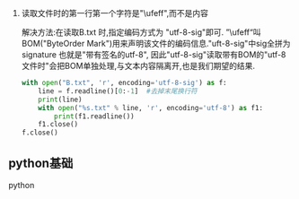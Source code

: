1. 读取文件时的第一行第一个字符是"\ufeff",而不是内容

   解决方法:在读取B.txt 时,指定编码方式为 "utf-8-sig"即可. ”\ufeff“叫BOM("ByteOrder Mark")用来声明该文件的编码信息."uft-8-sig"中sig全拼为 signature 也就是"带有签名的utf-8", 因此"utf-8-sig"读取带有BOM的"utf-8文件时"会把BOM单独处理,与文本内容隔离开,也是我们期望的结果.

   ```python
   with open("B.txt", 'r', encoding='utf-8-sig') as f:
       line = f.readline()[0:-1]  #去掉末尾换行符
       print(line)
       with open("%s.txt" % line, 'r', encoding='utf-8') as f1:
           print(f1.readline())
       f1.close()
   f.close()
   ```

   

## python基础



python